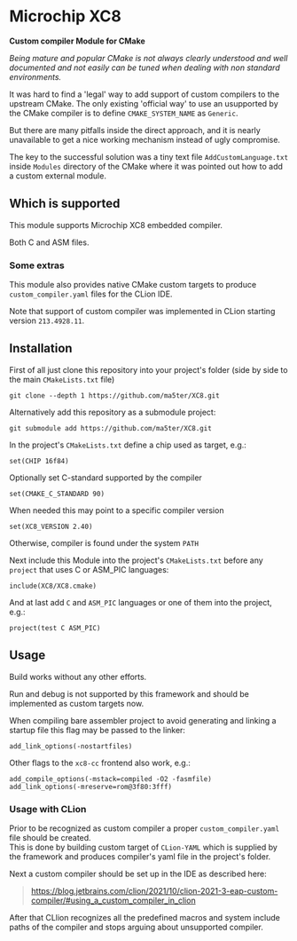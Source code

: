 # Microchip XC8
**Custom compiler Module for CMake**

*Being mature and popular CMake is not always clearly understood and well documented and not easily can be tuned when dealing with non standard environments.*

It was hard to find a 'legal' way to add support of custom compilers to the upstream CMake.
The only existing 'official way' to use an usupported by the CMake compiler is to define `CMAKE_SYSTEM_NAME` as `Generic`.

But there are many pitfalls inside the direct approach, and it is nearly unavailable to get a nice working mechanism instead of ugly compromise.

The key to the successful solution was a tiny text file `AddCustomLanguage.txt` inside `Modules` directory of the CMake where it was pointed out how to add 
a custom external module.

## Which is supported
This module supports Microchip XC8 embedded compiler.

Both C and ASM files.

### Some extras
This module also provides native CMake custom targets to produce `custom_compiler.yaml` files for the CLion IDE.

Note that support of custom compiler was implemented in CLion starting version `213.4928.11`.

## Installation
First of all just clone this repository into your project's folder (side by side to the main `CMakeLists.txt` file)

    git clone --depth 1 https://github.com/ma5ter/XC8.git

Alternatively add this repository as a submodule project:

    git submodule add https://github.com/ma5ter/XC8.git

In the project's `CMakeLists.txt` define a chip used as target, e.g.:
    
    set(CHIP 16f84)

Optionally set C-standard supported by the compiler    
    
    set(CMAKE_C_STANDARD 90)

When needed this may point to a specific compiler version
    
    set(XC8_VERSION 2.40)

Otherwise, compiler is found under the system `PATH`

Next include this Module into the project's `CMakeLists.txt` before any `project` that uses C or ASM_PIC languages:

    include(XC8/XC8.cmake)

And at last add `C` and `ASM_PIC` languages or one of them into the project, e.g.:

    project(test C ASM_PIC)

## Usage

Build works without any other efforts.

Run and debug is not supported by this framework and should be implemented as custom targets now.

When compiling bare assembler project to avoid generating and linking a startup file this flag may be passed to the linker:

    add_link_options(-nostartfiles)

Other flags to the `xc8-cc` frontend also work, e.g.:

    add_compile_options(-mstack=compiled -O2 -fasmfile)
    add_link_options(-mreserve=rom@3f80:3fff)

### Usage with CLion

Prior to be recognized as custom compiler a proper `custom_compiler.yaml` file should be created.<br>
This is done by building custom target of `CLion-YAML` which is supplied by the framework and produces compiler's yaml file in the project's folder.

Next a custom compiler should be set up in the IDE as described here:
> https://blog.jetbrains.com/clion/2021/10/clion-2021-3-eap-custom-compiler/#using_a_custom_compiler_in_clion

After that CLlion recognizes all the predefined macros and system include paths of the compiler and stops arguing about unsupported compiler.
